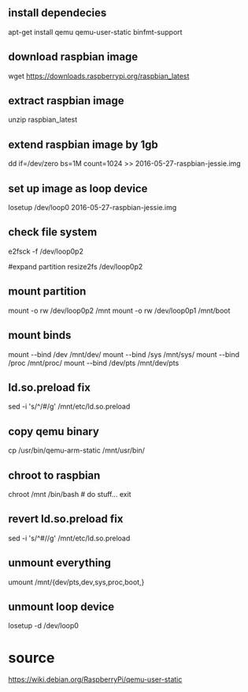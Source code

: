 ## install dependecies
apt-get install qemu qemu-user-static binfmt-support

## download raspbian image
wget https://downloads.raspberrypi.org/raspbian_latest

## extract raspbian image
unzip raspbian_latest

## extend raspbian image by 1gb
dd if=/dev/zero bs=1M count=1024 >> 2016-05-27-raspbian-jessie.img

## set up image as loop device
losetup /dev/loop0 2016-05-27-raspbian-jessie.img

## check file system
e2fsck -f /dev/loop0p2

#expand partition
resize2fs /dev/loop0p2

## mount partition
mount -o rw /dev/loop0p2  /mnt
mount -o rw /dev/loop0p1 /mnt/boot

## mount binds
mount --bind /dev /mnt/dev/
mount --bind /sys /mnt/sys/
mount --bind /proc /mnt/proc/
mount --bind /dev/pts /mnt/dev/pts

## ld.so.preload fix
sed -i 's/^/#/g' /mnt/etc/ld.so.preload

## copy qemu binary
cp /usr/bin/qemu-arm-static /mnt/usr/bin/

## chroot to raspbian
chroot /mnt /bin/bash
	# do stuff...
	exit

## revert ld.so.preload fix
sed -i 's/^#//g' /mnt/etc/ld.so.preload

## unmount everything
umount /mnt/{dev/pts,dev,sys,proc,boot,}

## unmount loop device
losetup -d /dev/loop0

# source
https://wiki.debian.org/RaspberryPi/qemu-user-static